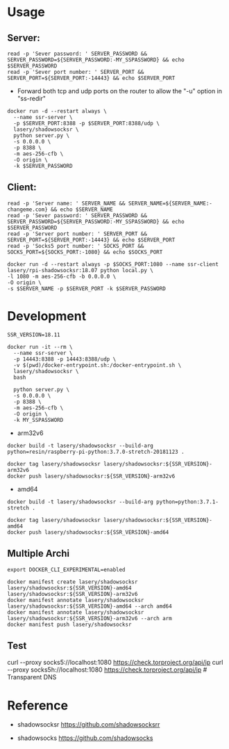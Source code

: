 # Usage

## Server:
```
read -p 'Sever password: ' SERVER_PASSWORD && SERVER_PASSWORD=${SERVER_PASSWORD:-MY_SSPASSWORD} && echo $SERVER_PASSWORD
read -p 'Sever port number: ' SERVER_PORT && SERVER_PORT=${SERVER_PORT:-14443} && echo $SERVER_PORT
```

* Forward both tcp and udp ports on the router to allow the "-u" option in "ss-redir"
```
docker run -d --restart always \
  --name ssr-server \
  -p $SERVER_PORT:8388 -p $SERVER_PORT:8388/udp \
  lasery/shadowsocksr \
  python server.py \
  -s 0.0.0.0 \
  -p 8388 \
  -m aes-256-cfb \
  -O origin \
  -k $SERVER_PASSWORD
```

## Client:
```
read -p 'Server name: ' SERVER_NAME && SERVER_NAME=${SERVER_NAME:-changeme.com} && echo $SERVER_NAME
read -p 'Sever password: ' SERVER_PASSWORD && SERVER_PASSWORD=${SERVER_PASSWORD:-MY_SSPASSWORD} && echo $SERVER_PASSWORD
read -p 'Server port number: ' SERVER_PORT && SERVER_PORT=${SERVER_PORT:-14443} && echo $SERVER_PORT
read -p 'Socks5 port number: ' SOCKS_PORT && SOCKS_PORT=${SOCKS_PORT:-1080} && echo $SOCKS_PORT

docker run -d --restart always -p $SOCKS_PORT:1080 --name ssr-client lasery/rpi-shadowsocksr:18.07 python local.py \
-l 1080 -m aes-256-cfb -b 0.0.0.0 \
-O origin \
-s $SERVER_NAME -p $SERVER_PORT -k $SERVER_PASSWORD
```

# Development
```
SSR_VERSION=18.11

docker run -it --rm \
  --name ssr-server \
  -p 14443:8388 -p 14443:8388/udp \
  -v $(pwd)/docker-entrypoint.sh:/docker-entrypoint.sh \
  lasery/shadowsocksr \
  bash

  python server.py \
  -s 0.0.0.0 \
  -p 8388 \
  -m aes-256-cfb \
  -O origin \
  -k MY_SSPASSWORD
```

- arm32v6
```
docker build -t lasery/shadowsocksr --build-arg python=resin/raspberry-pi-python:3.7.0-stretch-20181123 .

docker tag lasery/shadowsocksr lasery/shadowsocksr:${SSR_VERSION}-arm32v6
docker push lasery/shadowsocksr:${SSR_VERSION}-arm32v6
```

- amd64
```
docker build -t lasery/shadowsocksr --build-arg python=python:3.7.1-stretch .

docker tag lasery/shadowsocksr lasery/shadowsocksr:${SSR_VERSION}-amd64
docker push lasery/shadowsocksr:${SSR_VERSION}-amd64
```

## Multiple Archi
```
export DOCKER_CLI_EXPERIMENTAL=enabled

docker manifest create lasery/shadowsocksr lasery/shadowsocksr:${SSR_VERSION}-amd64 lasery/shadowsocksr:${SSR_VERSION}-arm32v6
docker manifest annotate lasery/shadowsocksr lasery/shadowsocksr:${SSR_VERSION}-amd64 --arch amd64
docker manifest annotate lasery/shadowsocksr lasery/shadowsocksr:${SSR_VERSION}-arm32v6 --arch arm
docker manifest push lasery/shadowsocksr
```

## Test
curl --proxy socks5://localhost:1080 https://check.torproject.org/api/ip
curl --proxy socks5h://localhost:1080 https://check.torproject.org/api/ip # Transparent DNS

# Reference
- shadowsocksr
https://github.com/shadowsocksrr

- shadowsocks
https://github.com/shadowsocks
